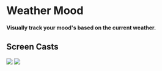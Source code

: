 # Weather Mood
**Visually track your mood's based on the current weather.**


## Screen Casts

  ![](https://lh3.googleusercontent.com/FMHL8gDt5BrDlteOqGOdvQMqUom6f2r7uAAITVv8h_5Six84kMTn52XVfU2IehPNQGLHK9_LJxRP) ![](https://lh3.googleusercontent.com/StvrnaXbuUJT_bbv4RtMgPXCorwARRpVwWiYIKhUS4X3e9k9OxhICve8QH7n_k8jKb-fcsUC7Wtr)

